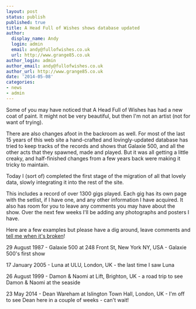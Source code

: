 ```yaml
---
layout: post
status: publish
published: true
title: A Head Full of Wishes shows database updated
author:
  display_name: Andy
  login: admin
  email: andy@fullofwishes.co.uk
  url: http://www.grange85.co.uk
author_login: admin
author_email: andy@fullofwishes.co.uk
author_url: http://www.grange85.co.uk
date: '2014-05-08'
categories:
- news
- admin
---
```

<p>Some of you may have noticed that A Head Full of Wishes has had a new coat of paint. It might not be very beautiful, but then I'm not an artist (not for want of trying). </p>
<p>There are also changes afoot in the backroom as well. For most of the last 15 years of this web site a hand-crafted and lovingly-updated database has tried to keep tracks of the records and shows that Galaxie 500, and all the other acts that they spawned, made and played. But it was all getting a little creaky, and half-finished changes from a few years back were making it tricky to maintain.</p>
<p>Today I (sort of) completed the first stage of the migration of all that lovely data, slowly integrating it into the rest of the site.</p>
<p>This includes a record of over 1300 gigs played. Each gig has its own page with the setlist, if I have one, and any other information I have acquired. It also has room for you to leave any comments you may have about the show. Over the next few weeks I'll be adding any photographs and posters I have.</p>
<p>Here are a few examples but please have a dig around, leave comments and <a href="/about/" title="Contact me">tell me when it's broken</a>!</p>
<p>29 August 1987 - Galaxie 500 at 248 Front St, New York NY, USA - Galaxie 500's first show</p>
<p>17 January 2005 - Luna at ULU, London, UK - the last time I saw Luna</p>
<p>26 August 1999 - Damon & Naomi at Lift, Brighton, UK - a road trip to see Damon & Naomi at the seaside</p>
<p>23 May 2014 - Dean Wareham at Islington Town Hall, London, UK - I'm off to see Dean here in a couple of weeks - can't wait!</p>
